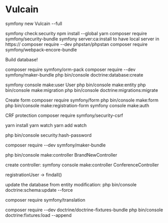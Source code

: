 # Vulcain

symfony new Vulcain --full

symfony check:security
npm install --global yarn
composer require symfony/security-bundle
symfony server:ca:install
to have local server in https://
composer require --dev phpstan/phpstan
composer require symfony/webpack-encore-bundle

Build database!

composer require symfony/orm-pack
composer require --dev symfony/maker-bundle
php bin/console doctrine:database:create

symfony console make:user User
php bin/console make:entity
php bin/console make:migration
php bin/console doctrine:migrations:migrate

Create form
composer require symfony/form
php bin/console make:form
php bin/console make:registration-form
symfony console make:auth

 CRF protection
 composer require symfony/security-csrf

yarn install
 yarn watch
 yarn add watch

 php bin/console security:hash-password

 composer require --dev symfony/maker-bundle

 php bin/console make:controller BrandNewController

create controller:
 symfony console make:controller ConferenceController

registrationUser -> findall()

update the database from entity modification:
php bin/console doctrine:schema:update --force

composer require symfony/translation

composer require --dev doctrine/doctrine-fixtures-bundle
php bin/console doctrine:fixtures:load --append
